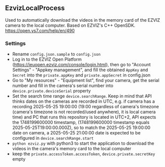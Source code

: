 ## EzvizLocalProcess

Used to automatically download the videos in the memory card of the EZVIZ camera to the local computer. Based on EZVIZ's C++ OpenSDK. https://open.ys7.com/help/en/490

### Settings
- Rename `config.json.sample` to `config.json`
- Log in to the EZVIZ Open Platform (https://ieuopen.ezviz.com/console/login.html), then go to "Account Settings" - "Appkey management", and fill the obtained `AppKey` and `Secret` into the `private.appKey` and `private.appSecret` in config.json
- Go to "My resources" - "Equipment list", find your camera, get the serial number and fill in the camera's serial number into `device.private.deviceSerial` property
- Set the search time range `device.searchRange`. Keep in mind that API thinks dates on the cameras are recorded in UTC, e.g. if camera has a recording 2025-05-25 19:00:00 (19:00 regardless of camera's timezone (camera's timezone is not recorded/used anywhere), it is local camera time) and PC that runs this repository is located in UTC+2, API expects the 1748199600000 timestamp, (1748199600000 timestamp equals 2025-05-25T19:00:00.000Z), so to match the 2025-05-25 19:00:00 date on camera, a 2025-05-25 21:00:00 date is expected to be configured in `device.searchRange.start`
- `python ezviz.py` with python3 to start the application to download the videos in the camera's memory card to the local computer
- keep the `private.accessToken.accessToken`, `device.private.secretKey` empty